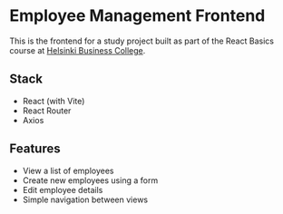 # Employee Management Frontend

This is the frontend for a study project built as part of the React Basics course at [Helsinki Business College](https://en.bc.fi/).

## Stack

- React (with Vite)
- React Router
- Axios

## Features

- View a list of employees
- Create new employees using a form
- Edit employee details
- Simple navigation between views
